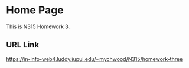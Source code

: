 # Home Page
This is N315 Homework 3.

## URL Link
https://in-info-web4.luddy.iupui.edu/~mychwood/N315/homework-three
